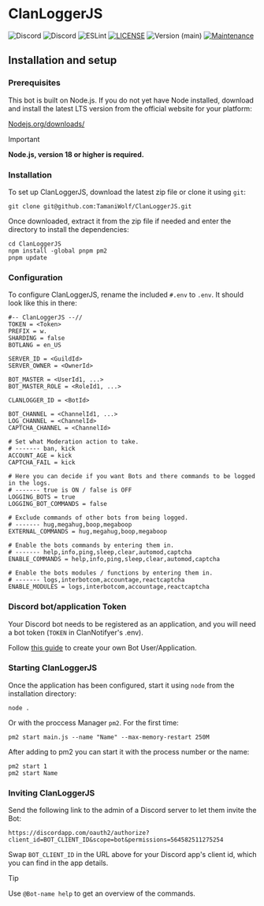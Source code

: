 # ClanLoggerJS
![Discord](https://img.shields.io/discord/602434888880095242?style=flat-square&logo=discord&logoColor=%23ffffff&logoSize=auto&label=Pony%20Events&color=%237289da&link=https%3A%2F%2Fdiscord.gg%2FQXnbmW6dr3)
![Discord](https://img.shields.io/discord/720746186788831323?style=flat-square&logo=discord&logoColor=%23ffffff&logoSize=auto&label=Eternal%20Clan&color=%237289da&link=https%3A%2F%2Fdiscord.gg%2FQXnbmW6dr3)
![ESLint](https://img.shields.io/badge/custom-%234B32C3?style=flat-square&logo=eslint&logoColor=%23ffffff&logoSize=auto&label=ESLint)
[![LICENSE](https://img.shields.io/github/license/TamaniWolf/ClanLoggerJS?style=flat-square)](LICENSE)
![Version (main)](https://img.shields.io/github/package-json/v/TamaniWolf/ClanLoggerJS/main?style=flat-square)<!-- 
![GitHub Actions Workflow Status](https://img.shields.io/github/actions/workflow/status/TamaniWolf/ClanLoggerJS/nodejs.yml?branch=main&style=flat-square&link=https%3A%2F%2Fgithub.com%2FTamaniWolf%2FClanLoggerJS%2Factions)
-->
[![Maintenance](https://img.shields.io/maintenance/yes/2024?style=flat-square)](https://github.com/TamaniWolf/ClanLoggerJS/graphs/commit-activity)


## Installation and setup

### Prerequisites

This bot is built on Node.js. If you do not yet have Node installed, download and install the latest LTS version from the official website for your platform:

[Nodejs.org/downloads/](https://nodejs.org/en/download/)

> [!IMPORTANT]
> **Node.js, version 18 or higher is required.**

### Installation

To set up ClanLoggerJS, download the latest zip file or clone it using `git`:

    git clone git@github.com:TamaniWolf/ClanLoggerJS.git
    
Once downloaded, extract it from the zip file if needed and enter the directory to install the dependencies:

    cd ClanLoggerJS
    npm install -global pnpm pm2
    pnpm update

### Configuration
 
To configure ClanLoggerJS, rename the included `#.env` to `.env`. It should look like this in there:

```.env
#-- ClanLoggerJS --//
TOKEN = <Token>
PREFIX = w.
SHARDING = false
BOTLANG = en_US

SERVER_ID = <GuildId>
SERVER_OWNER = <OwnerId>

BOT_MASTER = <UserId1, ...>
BOT_MASTER_ROLE = <RoleId1, ...>

CLANLOGGER_ID = <BotId>

BOT_CHANNEL = <ChannelId1, ...>
LOG_CHANNEL = <ChannelId>
CAPTCHA_CHANNEL = <ChannelId>

# Set what Moderation action to take.
# ------- ban, kick
ACCOUNT_AGE = kick
CAPTCHA_FAIL = kick

# Here you can decide if you want Bots and there commands to be logged in the logs.
# ------- true is ON / false is OFF
LOGGING_BOTS = true
LOGGING_BOT_COMMANDS = false

# Exclude commands of other bots from being logged.
# ------- hug,megahug,boop,megaboop
EXTERNAL_COMMANDS = hug,megahug,boop,megaboop

# Enable the bots commands by entering them in.
# ------- help,info,ping,sleep,clear,automod,captcha
ENABLE_COMMANDS = help,info,ping,sleep,clear,automod,captcha

# Enable the bots modules / functions by entering them in.
# ------- logs,interbotcom,accountage,reactcaptcha
ENABLE_MODULES = logs,interbotcom,accountage,reactcaptcha
```

### Discord bot/application Token
Your Discord bot needs to be registered as an application, and you will need a bot token  (`TOKEN` in ClanNotifyer's .env).

Follow [this guide](https://github.com/reactiflux/discord-irc/wiki/Creating-a-discord-bot-&-getting-a-token) to create your own Bot User/Application.

### Starting ClanLoggerJS

Once the application has been configured, start it using `node` from the installation directory:

    node .

Or with the proccess Manager `pm2`.
For the first time:

    pm2 start main.js --name "Name" --max-memory-restart 250M

After adding to pm2 you can start it with the process number or the name:

    pm2 start 1
    pm2 start Name
  
### Inviting ClanLoggerJS

Send the following link to the admin of a Discord server to let them invite the Bot:

  `https://discordapp.com/oauth2/authorize?client_id=BOT_CLIENT_ID&scope=bot&permissions=564582511275254`
  
Swap `BOT_CLIENT_ID` in the URL above for your Discord app's client id, which you can find in the app details.

> [!TIP]
> Use `@Bot-name help` to get an overview of the commands.
